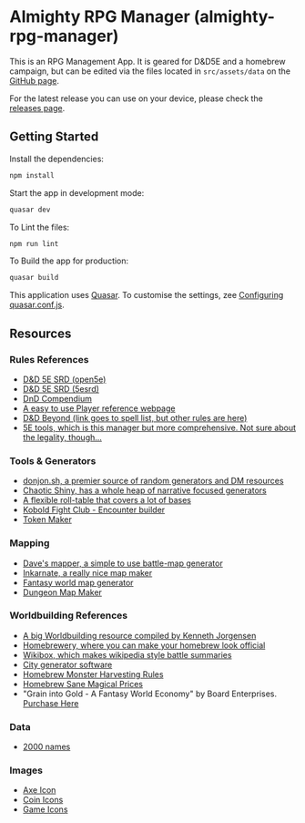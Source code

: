 # Almighty RPG Manager (almighty-rpg-manager)

This is an RPG Management App. It is geared for D&D5E and a homebrew campaign, but can be edited via the files located in `src/assets/data` on the [GitHub page](https://github.com/almightynassar/almighty-rpg-manager).

For the latest release you can use on your device, please check the [releases page](https://github.com/almightynassar/almighty-rpg-manager/releases).

## Getting Started
Install the dependencies:
```bash
npm install
```

Start the app in development mode:
```bash
quasar dev
```

To Lint the files:
```bash
npm run lint
```

To Build the app for production:
```bash
quasar build
```

This application uses [Quasar](https://quasar.dev/). To customise the settings, zee [Configuring quasar.conf.js](https://quasar.dev/quasar-cli/quasar-conf-js).

## Resources

### Rules References
- [D&D 5E SRD (open5e)](https://open5e.com/)
- [D&D 5E SRD (5esrd)](https://www.5esrd.com/)
- [DnD Compendium](https://www.dnd-compendium.com/)
- [A easy to use Player reference webpage](https://crobi.github.io/dnd5e-quickref/preview/quickref.html)
- [D&D Beyond (link goes to spell list, but other rules are here)](https://www.dndbeyond.com/spells)
- [5E tools, which is this manager but more comprehensive. Not sure about the legality, though...](https://5e.tools/)

### Tools & Generators
- [donjon.sh, a premier source of random generators and DM resources](https://donjon.bin.sh/)
- [Chaotic Shiny, has a whole heap of narrative focused generators](http://chaoticshiny.com/)
- [A flexible roll-table that covers a lot of bases](http://autorolltables.github.io/#)
- [Kobold Fight Club - Encounter builder](https://kobold.club/fight/#)
- [Token Maker](http://rolladvantage.com/tokenstamp/)

### Mapping
- [Dave's mapper, a simple to use battle-map generator](https://davesmapper.com/)
- [Inkarnate, a really nice map maker](https://inkarnate.com/login/)
- [Fantasy world map generator](https://azgaar.github.io/Fantasy-Map-Generator/)
- [Dungeon Map Maker](http://pyromancers.com/)

### Worldbuilding References
- [A big Worldbuilding resource compiled by Kenneth Jorgensen](http://kennethjorgensen.com/worldbuilding/resources)
- [Homebrewery, where you can make your homebrew look official](https://homebrewery.naturalcrit.com/)
- [Wikibox, which makes wikipedia style battle summaries](http://n.bellok.de/wikibox/)
- [City generator software](https://watabou.itch.io/medieval-fantasy-city-generator/devlog/85275/070-districts)
- [Homebrew Monster Harvesting Rules](https://drive.google.com/file/d/0B3jTpp41Jz9VbUZZa29YcVYwLU0/view)
- [Homebrew Sane Magical Prices](https://drive.google.com/file/d/0B8XAiXpOfz9cMWt1RTBicmpmUDg/view)
- "Grain into Gold - A Fantasy World Economy" by Board Enterprises. [Purchase Here](http://www.warehouse23.com/products/BEN3610)

### Data
- [2000 names](http://www.20000-names.com/)

### Images
- [Axe Icon](https://opengameart.org/content/axe-survival-tool)
- [Coin Icons](https://www.medievalcollectibles.com/product/capitol-coin-set/)
- [Game Icons](https://game-icons.net/)
